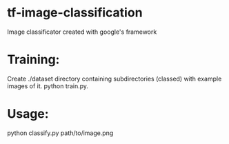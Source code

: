 # tf-image-classification
Image classificator created with google's framework
# Training:
Create ./dataset directory containing subdirectories (classed) with example images of it.
python train.py.
# Usage:
python classify.py path/to/image.png
